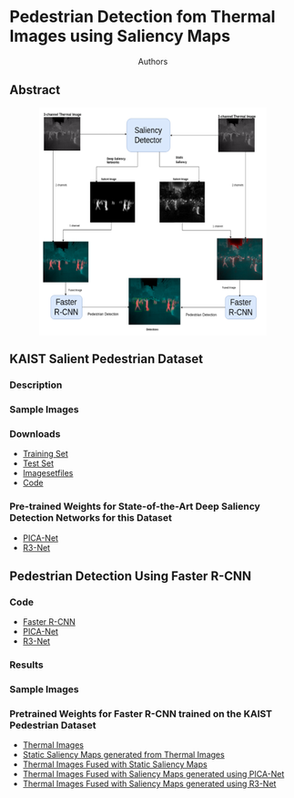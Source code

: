 
# Pedestrian Detection fom Thermal Images using Saliency Maps

<center>Authors</center>

## Abstract

<center>
<img src="Block_Diagram_Final_compact.png" width="400" height="400" align="center"/>
</center>


## KAIST Salient Pedestrian Dataset

### Description

### Sample Images

### Downloads
- [Training Set]()
- [Test Set]()
- [Imagesetfiles]()
- [Code]()

### Pre-trained Weights for State-of-the-Art Deep Saliency Detection Networks for this Dataset
- [PICA-Net]()
- [R3-Net]()

## Pedestrian Detection Using Faster R-CNN

### Code

- [Faster R-CNN]() 
- [PICA-Net]()
- [R3-Net]()

### Results

### Sample Images


### Pretrained Weights for Faster R-CNN trained on the KAIST Pedestrian Dataset

- [Thermal Images]()
- [Static Saliency Maps generated from Thermal Images]()
- [Thermal Images Fused with Static Saliency Maps]()
- [Thermal Images Fused with Saliency Maps generated using PICA-Net]()
- [Thermal Images Fused with Saliency Maps generated using R3-Net]()

